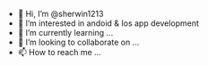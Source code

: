- 👋 Hi, I’m @sherwin1213
- 👀 I’m interested in andoid & Ios app development
- 🌱 I’m currently learning ...
- 💞️ I’m looking to collaborate on ...
- 📫 How to reach me ...

<!---
sherwin1213/sherwin1213 is a ✨ special ✨ repository because its `README.md` (this file) appears on your GitHub profile.
You can click the Preview link to take a look at your changes.
--->
